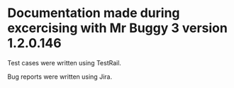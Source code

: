 # Documentation made during excercising with Mr Buggy 3 version 1.2.0.146

 Test cases were written using TestRail.

 Bug reports were written using Jira.

